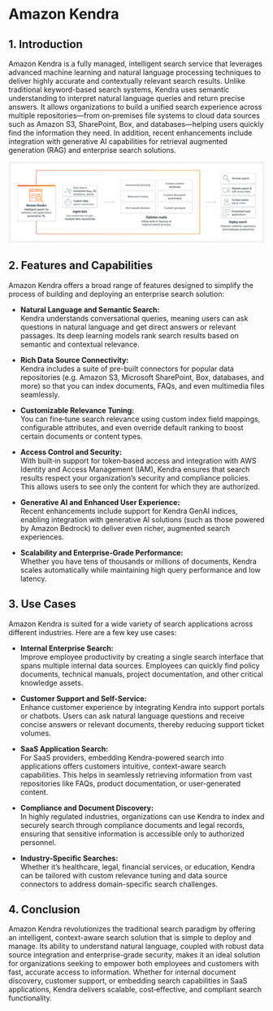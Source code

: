# Amazon Kendra

## 1. Introduction

Amazon Kendra is a fully managed, intelligent search service that leverages advanced machine learning and natural language processing techniques to deliver highly accurate and contextually relevant search results. Unlike traditional keyword-based search systems, Kendra uses semantic understanding to interpret natural language queries and return precise answers. It allows organizations to build a unified search experience across multiple repositories—from on‑premises file systems to cloud data sources such as Amazon S3, SharePoint, Box, and databases—helping users quickly find the information they need. In addition, recent enhancements include integration with generative AI capabilities for retrieval augmented generation (RAG) and enterprise search solutions.  

![amazon-kendra](../_assets/amazon-kendra.png)

## 2. Features and Capabilities

Amazon Kendra offers a broad range of features designed to simplify the process of building and deploying an enterprise search solution:

- **Natural Language and Semantic Search:**  
    Kendra understands conversational queries, meaning users can ask questions in natural language and get direct answers or relevant passages. Its deep learning models rank search results based on semantic and contextual relevance.  
    
- **Rich Data Source Connectivity:**  
    Kendra includes a suite of pre-built connectors for popular data repositories (e.g. Amazon S3, Microsoft SharePoint, Box, databases, and more) so that you can index documents, FAQs, and even multimedia files seamlessly.  
    
- **Customizable Relevance Tuning:**  
    You can fine‑tune search relevance using custom index field mappings, configurable attributes, and even override default ranking to boost certain documents or content types.
    
- **Access Control and Security:**  
    With built‑in support for token‑based access and integration with AWS Identity and Access Management (IAM), Kendra ensures that search results respect your organization’s security and compliance policies. This allows users to see only the content for which they are authorized.  
    
- **Generative AI and Enhanced User Experience:**  
    Recent enhancements include support for Kendra GenAI indices, enabling integration with generative AI solutions (such as those powered by Amazon Bedrock) to deliver even richer, augmented search experiences.
    
- **Scalability and Enterprise-Grade Performance:**  
    Whether you have tens of thousands or millions of documents, Kendra scales automatically while maintaining high query performance and low latency.

## 3. Use Cases

Amazon Kendra is suited for a wide variety of search applications across different industries. Here are a few key use cases:

- **Internal Enterprise Search:**  
    Improve employee productivity by creating a single search interface that spans multiple internal data sources. Employees can quickly find policy documents, technical manuals, project documentation, and other critical knowledge assets.
    
- **Customer Support and Self-Service:**  
    Enhance customer experience by integrating Kendra into support portals or chatbots. Users can ask natural language questions and receive concise answers or relevant documents, thereby reducing support ticket volumes.
    
- **SaaS Application Search:**  
    For SaaS providers, embedding Kendra-powered search into applications offers customers intuitive, context-aware search capabilities. This helps in seamlessly retrieving information from vast repositories like FAQs, product documentation, or user-generated content.
    
- **Compliance and Document Discovery:**  
    In highly regulated industries, organizations can use Kendra to index and securely search through compliance documents and legal records, ensuring that sensitive information is accessible only to authorized personnel.
    
- **Industry-Specific Searches:**  
    Whether it’s healthcare, legal, financial services, or education, Kendra can be tailored with custom relevance tuning and data source connectors to address domain-specific search challenges.

## 4. Conclusion

Amazon Kendra revolutionizes the traditional search paradigm by offering an intelligent, context-aware search solution that is simple to deploy and manage. Its ability to understand natural language, coupled with robust data source integration and enterprise-grade security, makes it an ideal solution for organizations seeking to empower both employees and customers with fast, accurate access to information. Whether for internal document discovery, customer support, or embedding search capabilities in SaaS applications, Kendra delivers scalable, cost‑effective, and compliant search functionality. 